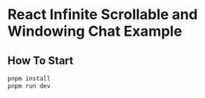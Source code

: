 # React Infinite Scrollable and Windowing Chat Example

## How To Start

```zsh
pnpm install
pnpm run dev
```